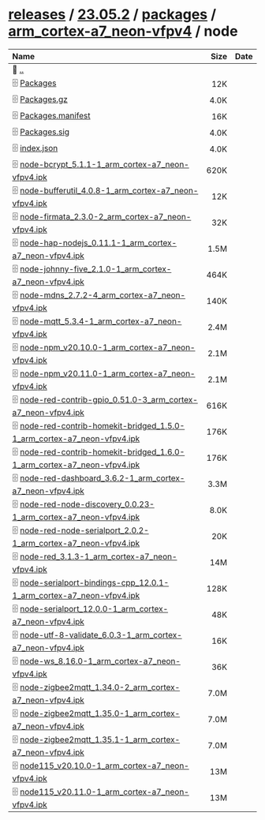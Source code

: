 ---
---

# [releases](/releases/) / [23.05.2](/releases/23.05.2/) / [packages](/releases/23.05.2/packages/) / [arm_cortex-a7_neon-vfpv4](/releases/23.05.2/packages/arm_cortex-a7_neon-vfpv4/) / node


| Name | Size | Date |
|:---|---:|---|
| 📁 [..](../) | | |
| 🗄️ [Packages](./Packages) | 12K | |
| 🗄️ [Packages.gz](./Packages.gz) | 4.0K | |
| 🗄️ [Packages.manifest](./Packages.manifest) | 16K | |
| 🗄️ [Packages.sig](./Packages.sig) | 4.0K | |
| 🗄️ [index.json](./index.json) | 4.0K | |
| 🗄️ [node-bcrypt_5.1.1-1_arm_cortex-a7_neon-vfpv4.ipk](./node-bcrypt_5.1.1-1_arm_cortex-a7_neon-vfpv4.ipk) | 620K | |
| 🗄️ [node-bufferutil_4.0.8-1_arm_cortex-a7_neon-vfpv4.ipk](./node-bufferutil_4.0.8-1_arm_cortex-a7_neon-vfpv4.ipk) | 12K | |
| 🗄️ [node-firmata_2.3.0-2_arm_cortex-a7_neon-vfpv4.ipk](./node-firmata_2.3.0-2_arm_cortex-a7_neon-vfpv4.ipk) | 32K | |
| 🗄️ [node-hap-nodejs_0.11.1-1_arm_cortex-a7_neon-vfpv4.ipk](./node-hap-nodejs_0.11.1-1_arm_cortex-a7_neon-vfpv4.ipk) | 1.5M | |
| 🗄️ [node-johnny-five_2.1.0-1_arm_cortex-a7_neon-vfpv4.ipk](./node-johnny-five_2.1.0-1_arm_cortex-a7_neon-vfpv4.ipk) | 464K | |
| 🗄️ [node-mdns_2.7.2-4_arm_cortex-a7_neon-vfpv4.ipk](./node-mdns_2.7.2-4_arm_cortex-a7_neon-vfpv4.ipk) | 140K | |
| 🗄️ [node-mqtt_5.3.4-1_arm_cortex-a7_neon-vfpv4.ipk](./node-mqtt_5.3.4-1_arm_cortex-a7_neon-vfpv4.ipk) | 2.4M | |
| 🗄️ [node-npm_v20.10.0-1_arm_cortex-a7_neon-vfpv4.ipk](./node-npm_v20.10.0-1_arm_cortex-a7_neon-vfpv4.ipk) | 2.1M | |
| 🗄️ [node-npm_v20.11.0-1_arm_cortex-a7_neon-vfpv4.ipk](./node-npm_v20.11.0-1_arm_cortex-a7_neon-vfpv4.ipk) | 2.1M | |
| 🗄️ [node-red-contrib-gpio_0.51.0-3_arm_cortex-a7_neon-vfpv4.ipk](./node-red-contrib-gpio_0.51.0-3_arm_cortex-a7_neon-vfpv4.ipk) | 616K | |
| 🗄️ [node-red-contrib-homekit-bridged_1.5.0-1_arm_cortex-a7_neon-vfpv4.ipk](./node-red-contrib-homekit-bridged_1.5.0-1_arm_cortex-a7_neon-vfpv4.ipk) | 176K | |
| 🗄️ [node-red-contrib-homekit-bridged_1.6.0-1_arm_cortex-a7_neon-vfpv4.ipk](./node-red-contrib-homekit-bridged_1.6.0-1_arm_cortex-a7_neon-vfpv4.ipk) | 176K | |
| 🗄️ [node-red-dashboard_3.6.2-1_arm_cortex-a7_neon-vfpv4.ipk](./node-red-dashboard_3.6.2-1_arm_cortex-a7_neon-vfpv4.ipk) | 3.3M | |
| 🗄️ [node-red-node-discovery_0.0.23-1_arm_cortex-a7_neon-vfpv4.ipk](./node-red-node-discovery_0.0.23-1_arm_cortex-a7_neon-vfpv4.ipk) | 8.0K | |
| 🗄️ [node-red-node-serialport_2.0.2-1_arm_cortex-a7_neon-vfpv4.ipk](./node-red-node-serialport_2.0.2-1_arm_cortex-a7_neon-vfpv4.ipk) | 20K | |
| 🗄️ [node-red_3.1.3-1_arm_cortex-a7_neon-vfpv4.ipk](./node-red_3.1.3-1_arm_cortex-a7_neon-vfpv4.ipk) | 14M | |
| 🗄️ [node-serialport-bindings-cpp_12.0.1-1_arm_cortex-a7_neon-vfpv4.ipk](./node-serialport-bindings-cpp_12.0.1-1_arm_cortex-a7_neon-vfpv4.ipk) | 128K | |
| 🗄️ [node-serialport_12.0.0-1_arm_cortex-a7_neon-vfpv4.ipk](./node-serialport_12.0.0-1_arm_cortex-a7_neon-vfpv4.ipk) | 48K | |
| 🗄️ [node-utf-8-validate_6.0.3-1_arm_cortex-a7_neon-vfpv4.ipk](./node-utf-8-validate_6.0.3-1_arm_cortex-a7_neon-vfpv4.ipk) | 16K | |
| 🗄️ [node-ws_8.16.0-1_arm_cortex-a7_neon-vfpv4.ipk](./node-ws_8.16.0-1_arm_cortex-a7_neon-vfpv4.ipk) | 36K | |
| 🗄️ [node-zigbee2mqtt_1.34.0-2_arm_cortex-a7_neon-vfpv4.ipk](./node-zigbee2mqtt_1.34.0-2_arm_cortex-a7_neon-vfpv4.ipk) | 7.0M | |
| 🗄️ [node-zigbee2mqtt_1.35.0-1_arm_cortex-a7_neon-vfpv4.ipk](./node-zigbee2mqtt_1.35.0-1_arm_cortex-a7_neon-vfpv4.ipk) | 7.0M | |
| 🗄️ [node-zigbee2mqtt_1.35.1-1_arm_cortex-a7_neon-vfpv4.ipk](./node-zigbee2mqtt_1.35.1-1_arm_cortex-a7_neon-vfpv4.ipk) | 7.0M | |
| 🗄️ [node115_v20.10.0-1_arm_cortex-a7_neon-vfpv4.ipk](./node115_v20.10.0-1_arm_cortex-a7_neon-vfpv4.ipk) | 13M | |
| 🗄️ [node115_v20.11.0-1_arm_cortex-a7_neon-vfpv4.ipk](./node115_v20.11.0-1_arm_cortex-a7_neon-vfpv4.ipk) | 13M | |

